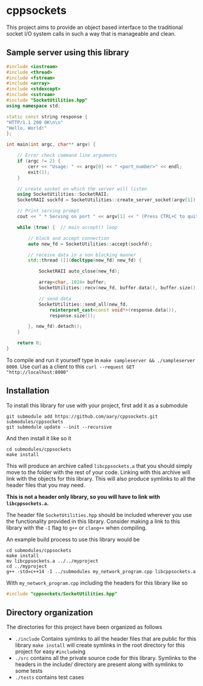 # cppsockets

This project aims to provide an object based interface to the traditional
socket I/O system calls in such a way that is manageable and clean.

## Sample server using this library

```C++
#include <iostream>
#include <thread>
#include <fstream>
#include <array>
#include <stdexcept>
#include <sstream>
#include "SocketUtilities.hpp"
using namespace std;

static const string response {
"HTTP/1.1 200 OK\n\n"
"Hello, World!"
};

int main(int argc, char** argv) {

    // Error check command line arguments
    if (argc != 2) {
        cerr << "Usage: " << argv[0] << " <port_number>" << endl;
        exit(1);
    }

    // create socket on which the server will listen
    using SocketUtilities::SocketRAII;
    SocketRAII sockfd = SocketUtilities::create_server_socket(argv[1]);

    // Print serving prompt
    cout << " * Serving on port " << argv[1] << " (Press CTRL+C to quit)" << endl;

    while (true) {  // main accept() loop

        // block and accept connection
        auto new_fd = SocketUtilities::accept(sockfd);

        // receive data in a non blocking manner
        std::thread ([](decltype(new_fd) new_fd) {

            SocketRAII auto_close(new_fd);

            array<char, 1024> buffer;
            SocketUtilities::recv(new_fd, buffer.data(), buffer.size());

            // send data
            SocketUtilities::send_all(new_fd,
                reinterpret_cast<const void*>(response.data()),
                response.size());

        }, new_fd).detach();
    }

    return 0;
}
```

To compile and run it yourself type in `make sampleserver && ./sampleserver
8000`.  Use curl as a client to this `curl --request GET
"http://localhost:8000"`

## Installation

To install this library for use with your project, first add it as a submodule
```shell
git submodule add https://github.com/aary/cppsockets.git submodules/cppsockets
git submodule update --init --recursive
```

And then install it like so it
```shell
cd submodules/cppsockets
make install
```

This will produce an archive called `libcppsockets.a` that you should simply
move to the folder with the rest of your code.  Linking with this archive will
link with the objects for this library.  This will also produce symlinks to
all the header files that you may need.

**This is not a header only library, so you will have to link with
`libcppsockets.a`.**

The header file `SocketUtilities.hpp` should be included wherever you use the
functionality provided in this library.  Consider making a link to this
library with the `-I` flag to `g++` or `clang++` when compiling.  

An example build process to use this library would be
```shell
cd submodules/cppsockets
make install
mv libcppsockets.a ../../myproject
cd ../myproject
g++ -std=c++14 -I ../submodules my_network_program.cpp libcppsockets.a
```
With `my_network_program.cpp` including the headers for this library like so
```C++
#include "cppsockets/SocketUtilities.hpp"
```

## Directory organization
The directories for this project have been organized as follows

- `./include` Contains symlinks to all the header files that are public for
  this library `make install` will create symlinks in the root directory for
  this project for easy `#include`ing
- `./src` contains all the private source code for this library.  Symlinks to
  the headers in the include/ directory are present along with symlinks to
  some tests
- `./tests` contains test cases

